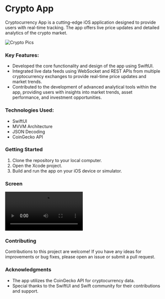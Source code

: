 # Crypto App
Cryptocurrency App is a cutting-edge iOS application designed to provide users with real-time tracking. The app offers live price updates and detailed analytics of the crypto market.

![Crypto Pics](https://github.com/DeimanteValunaite/Crypto-App/assets/110168300/5c9da58e-24d0-459d-ab92-7464d1add5d4)


### Key Features:
- Developed the core functionality and design of the app using SwiftUI.
- Integrated live data feeds using WebSocket and REST APIs from multiple cryptocurrency exchanges to provide real-time price updates and market trends.
- Contributed to the development of advanced analytical tools within the app, providing users with insights into market trends, asset performance, and investment opportunities.

### Technologies Used:
- SwiftUI
- MVVM Architecture
- JSON Decoding
- CoinGecko API

### Getting Started
1. Clone the repository to your local computer.
2. Open the Xcode project.
3. Build and run the app on your iOS device or simulator.

### Screen

<video src="./assdemo.mp4" controls="controls" style="max-width: 50%; height: auto;">
    Your browser does not support the video tag.
</video>

### Contributing
Contributions to this project are welcome! If you have any ideas for improvements or bug fixes, please open an issue or submit a pull request.

### Acknowledgments
- The app utilizes the CoinGecko API for cryptocurrency data.
- Special thanks to the SwiftUI and Swift community for their contributions and support.
